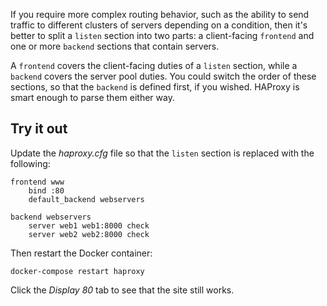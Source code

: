 If you require more complex routing behavior, such as the ability to send traffic to different clusters of servers depending on a condition, then it's better to split a `listen` section into two parts: a client-facing `frontend` and one or more `backend` sections that contain servers.

A `frontend` covers the client-facing duties of a `listen` section, while a `backend` covers the server pool duties. You could switch the order of these sections, so that the `backend` is defined first, if you wished. HAProxy is smart enough to parse them either way.

## Try it out

Update the *haproxy.cfg* file so that the `listen` section is replaced with the following:

```
frontend www 
    bind :80
    default_backend webservers

backend webservers
    server web1 web1:8000 check
    server web2 web2:8000 check
```

Then restart the Docker container:

```
docker-compose restart haproxy
```

Click the *Display 80* tab to see that the site still works.